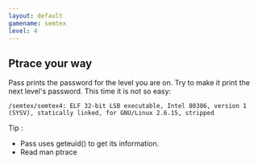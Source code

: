 ```yaml
---
layout: default
gamename: semtex
level: 4
---
```

Ptrace your way
---------------

Pass prints the password for the level you are on. Try to make it print
the next level's password.
This time it is not so easy:

    /semtex/semtex4: ELF 32-bit LSB executable, Intel 80386, version 1 (SYSV), statically linked, for GNU/Linux 2.6.15, stripped

Tip :
-   Pass uses geteuid() to get its information.
-   Read man ptrace

